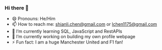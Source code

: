### Hi there 👋
- 😄 Pronouns: He/Him
- 📫 How to reach me: shianli.chen@gmail.com or lchen1175@gmail.com
- 🌱 I’m currently learning SQL, JavaScript and RestAPIs 
- 🔭 I’m currently working on building my own profile webpage
- ⚡ Fun fact: I am a huge Manchester United and F1 fan!

<!--
**ShianLiChen/ShianLiChen** is a ✨ _special_ ✨ repository because its `README.md` (this file) appears on your GitHub profile.

Here are some ideas to get you started:

- 🔭 I’m currently working on ...
- 🌱 I’m currently learning ...
- 👯 I’m looking to collaborate on ...
- 🤔 I’m looking for help with ...
- 💬 Ask me about ...
- 📫 How to reach me: ...
- 😄 Pronouns: ...
- ⚡ Fun fact: ...
-->
